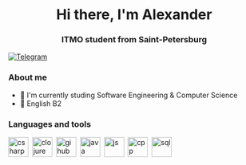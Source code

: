 <div id = "header" align = "center">
    <h1>Hi there, I'm Alexander</h1>
    <h3>ITMO student from Saint-Petersburg</h3>
</div>

<a href="https://t.me/azhurpheel">
    <img src="https://img.shields.io/badge/Telegram-blue?style=for-the-badge&logo=telegram&logoColor=white" alt="Telegram"/>
</a>

### About me
- :mechanical_arm: I'm currently studing Software Engineering & Computer Science
- :tea: English B2 


### Languages and tools
<img src="https://cdn.jsdelivr.net/gh/devicons/devicon/icons/csharp/csharp-original.svg" title="csharp" width="40" height ="40" />&nbsp;
<img src="https://cdn.jsdelivr.net/gh/devicons/devicon/icons/clojure/clojure-original.svg" title="clojure" width="40" height ="40" />&nbsp;
<img src="https://cdn.jsdelivr.net/gh/devicons/devicon/icons/github/github-original-wordmark.svg" title="gihub" width="40" height ="40" />&nbsp;
<img src="https://cdn.jsdelivr.net/gh/devicons/devicon/icons/java/java-original-wordmark.svg" title="java" width="40" height ="40" />&nbsp;
<img src="https://cdn.jsdelivr.net/gh/devicons/devicon/icons/javascript/javascript-original.svg" title="js" width="40" height ="40" />&nbsp;
<img src="https://cdn.jsdelivr.net/gh/devicons/devicon/icons/cplusplus/cplusplus-original.svg" title="cpp" width="40" height ="40" />&nbsp;
<img src="https://cdn.jsdelivr.net/gh/devicons/devicon/icons/mysql/mysql-original-wordmark.svg" title="sql" width="40" height ="40" />&nbsp;




          

